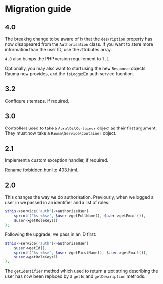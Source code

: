 Migration guide
===============

4.0
---

The breaking change to be aware of is that the `description` property has now
disappeared from the `Authorisation` class. If you want to store more information
than the user ID, use the attributes array.

`4.0` also bumps the PHP version requirement to `7.1`.

Optionally, you may also want to start using the new `Response` objects Rauma
now provides, and the `isLoggedIn` auth service fucntion.

3.2
---

Configure sitemaps, if required.

3.0
---

Controllers used to take a `Aura\Di\Container` object as their first argument. They must now take a `Rauma\Service\Container` object.

2.1
---

Implement a custom exception handler, if required.

Rename forbidden.html to 403.html.

2.0
---

This changes the way we do authorisation. Previously, when we logged a user in we passed in an identifier and a list of roles:

```php
$this->service('auth')->authoriseUser(
    sprintf('%s <%s>', $user->getFullName(), $user->getEmail()),
    $user->getRoleKeys()
);
```

Following the upgrade, we pass in an ID first:

```php
$this->service('auth')->authoriseUser(
    $user->getId(),
    sprintf('%s <%s>', $user->getFirstName(), $user->getEmail()),
    $user->getRoleKeys()
);
```

The `getIdentifier` method which used to return a text string describing the user has now been replaced by a `getId` and `getDescription` methods.

